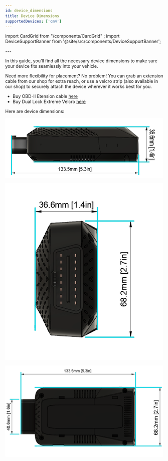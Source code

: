 ```yaml
---
id: device_dimensions
title: Device Dimensions
supportedDevices: ['cm4']
---
```

import CardGrid from "/components/CardGrid" ;
import DeviceSupportBanner from '@site/src/components/DeviceSupportBanner';

<DeviceSupportBanner supported={frontMatter.supportedDevices} />
---

In this guide, you’ll find all the necessary device dimensions to make sure your device fits seamlessly into your vehicle.

Need more flexibility for placement? No problem! You can grab an extension cable from our shop for extra reach, or use a velcro strip (also available in our shop) to securely attach the device wherever it works best for you. 
* Buy OBD-II Etension cable [here](https://shop.autopi.io/products/obd-ii-extension-cable)
* Buy Dual Lock Extreme Velcro [here](https://shop.autopi.io/products/dual-lock-extreme-velcro)


Here are device dimensions:

![Device dimensions](/img/hardware/autopi_tmu_cm4/device_dimensions/device_dimensions_4.png)

![Device dimensions](/img/hardware/autopi_tmu_cm4/device_dimensions/device_dimensions_5.png)

![Device dimensions](/img/hardware/autopi_tmu_cm4/device_dimensions/device_dimensions_6.png)



